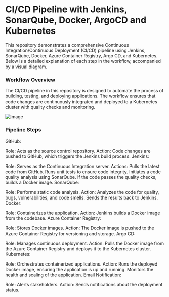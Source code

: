 # CI/CD Pipeline with Jenkins, SonarQube, Docker, ArgoCD and Kubernetes

This repository demonstrates a comprehensive Continuous Integration/Continuous Deployment (CI/CD) pipeline using Jenkins, SonarQube, Docker, Azure Container Registry, Argo CD, and Kubernetes. Below is a detailed explanation of each step in the workflow, accompanied by a visual diagram.

### Workflow Overview
The CI/CD pipeline in this repository is designed to automate the process of building, testing, and deploying applications. The workflow ensures that code changes are continuously integrated and deployed to a Kubernetes cluster with quality checks and monitoring.

![image](https://github.com/EzeChinedumUchenna/http-echo-project/assets/102483586/1ff6edc1-baff-47e3-8d35-b47cd484f701)

### Pipeline Steps
GitHub:

Role: Acts as the source control repository.
Action: Code changes are pushed to GitHub, which triggers the Jenkins build process.
Jenkins:

Role: Serves as the Continuous Integration server.
Actions:
Pulls the latest code from GitHub.
Runs unit tests to ensure code integrity.
Initiates a code quality analysis using SonarQube.
If the code passes the quality checks, builds a Docker image.
SonarQube:

Role: Performs static code analysis.
Action: Analyzes the code for quality, bugs, vulnerabilities, and code smells. Sends the results back to Jenkins.
Docker:

Role: Containerizes the application.
Action: Jenkins builds a Docker image from the codebase.
Azure Container Registry:

Role: Stores Docker images.
Action: The Docker image is pushed to the Azure Container Registry for versioning and storage.
Argo CD:

Role: Manages continuous deployment.
Action: Pulls the Docker image from the Azure Container Registry and deploys it to the Kubernetes cluster.
Kubernetes:

Role: Orchestrates containerized applications.
Action: Runs the deployed Docker image, ensuring the application is up and running. Monitors the health and scaling of the application.
Email Notification:

Role: Alerts stakeholders.
Action: Sends notifications about the deployment status.




